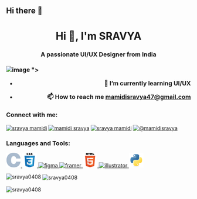 ## Hi there 👋

<h1 align="center">Hi 👋, I'm SRAVYA</h1>
<h3 align="center">A passionate UI/UX Designer from India</h3>
<h3 align="right" alt="coding" width="400" src="https://user-images.githubusercontent.com/74038190/236119160-976a0405-caa7-470c-9356-16d43402ea0a.gif">

<p align="left"> <img src="<img width="640" height="640" alt="image" src="https://github.com/user-attachments/assets/96a8da42-6090-47ee-8779-e905637f4ed8" />
"> </p>

- 🔭 I’m currently learning UI/UX

- 📫 How to reach me **mamidisravya47@gmail.com**

<h3 align="left">Connect with me:</h3>
<p align="left">
<a href="https://linkedin.com/in/sravya mamidi" target="blank"><img align="center" src="https://raw.githubusercontent.com/rahuldkjain/github-profile-readme-generator/master/src/images/icons/Social/linked-in-alt.svg" alt="sravya mamidi" height="30" width="40" /></a>
<a href="https://dribbble.com/mamidi sravya" target="blank"><img align="center" src="https://raw.githubusercontent.com/rahuldkjain/github-profile-readme-generator/master/src/images/icons/Social/dribbble.svg" alt="mamidi sravya" height="30" width="40" /></a>
<a href="https://www.behance.net/sravya mamidi" target="blank"><img align="center" src="https://raw.githubusercontent.com/rahuldkjain/github-profile-readme-generator/master/src/images/icons/Social/behance.svg" alt="sravya mamidi" height="30" width="40" /></a>
<a href="https://medium.com/@mamidisravya" target="blank"><img align="center" src="https://raw.githubusercontent.com/rahuldkjain/github-profile-readme-generator/master/src/images/icons/Social/medium.svg" alt="@mamidisravya" height="30" width="40" /></a>
</p>

<h3 align="left">Languages and Tools:</h3>
<p align="left"> <a href="https://www.cprogramming.com/" target="_blank" rel="noreferrer"> <img src="https://raw.githubusercontent.com/devicons/devicon/master/icons/c/c-original.svg" alt="c" width="40" height="40"/> </a> <a href="https://www.w3schools.com/css/" target="_blank" rel="noreferrer"> <img src="https://raw.githubusercontent.com/devicons/devicon/master/icons/css3/css3-original-wordmark.svg" alt="css3" width="40" height="40"/> </a> <a href="https://www.figma.com/" target="_blank" rel="noreferrer"> <img src="https://www.vectorlogo.zone/logos/figma/figma-icon.svg" alt="figma" width="40" height="40"/> </a> <a href="https://www.framer.com/" target="_blank" rel="noreferrer"> <img src="https://www.vectorlogo.zone/logos/framer/framer-icon.svg" alt="framer" width="40" height="40"/> </a> <a href="https://www.w3.org/html/" target="_blank" rel="noreferrer"> <img src="https://raw.githubusercontent.com/devicons/devicon/master/icons/html5/html5-original-wordmark.svg" alt="html5" width="40" height="40"/> </a> <a href="https://www.adobe.com/in/products/illustrator.html" target="_blank" rel="noreferrer"> <img src="https://www.vectorlogo.zone/logos/adobe_illustrator/adobe_illustrator-icon.svg" alt="illustrator" width="40" height="40"/> </a> <a href="https://www.python.org" target="_blank" rel="noreferrer"> <img src="https://raw.githubusercontent.com/devicons/devicon/master/icons/python/python-original.svg" alt="python" width="40" height="40"/> </a> </p>

<p><img align="left" src="https://github-readme-stats.vercel.app/api/top-langs?username=sravya0408&show_icons=true&locale=en&layout=compact" alt="sravya0408" /></p>

<p>&nbsp;<img align="center" src="https://github-readme-stats.vercel.app/api?username=sravya0408&show_icons=true&locale=en" alt="sravya0408" /></p>

<p><img align="center" src="https://github-readme-streak-stats.herokuapp.com/?user=sravya0408&" alt="sravya0408" /></p>

<!--
**Sravya0408/Sravya0408** is a ✨ _special_ ✨ repository because its `README.md` (this file) appears on your GitHub profile.

Here are some ideas to get you started:

- 🔭 I’m currently working on ...
- 🌱 I’m currently learning ...
- 👯 I’m looking to collaborate on ...
- 🤔 I’m looking for help with ...
- 💬 Ask me about ...
- 📫 How to reach me: ...
- 😄 Pronouns: ...
- ⚡ Fun fact: ...
-->
